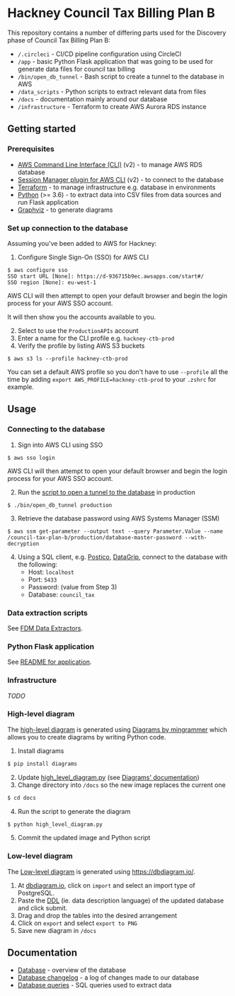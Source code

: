 # Hackney Council Tax Billing Plan B

This repository contains a number of differing parts used for the Discovery
phase of Council Tax Billing Plan B:

- `/.circleci` - CI/CD pipeline configuration using CircleCI
- `/app` - basic Python Flask application that was going to be used for generate data files for council tax billing
- `/bin/open_db_tunnel` - Bash script to create a tunnel to the database in AWS
- `/data_scripts` - Python scripts to extract relevant data from files
- `/docs` - documentation mainly around our database
- `/infrastructure` - Terraform to create AWS Aurora RDS instance

## Getting started

### Prerequisites

- [AWS Command Line Interface (CLI)](https://aws.amazon.com/cli/) (v2) - to manage AWS RDS database
- [Session Manager plugin for AWS CLI](https://docs.aws.amazon.com/systems-manager/latest/userguide/session-manager-working-with-install-plugin.html) (v2) - to connect to the database
- [Terraform](https://www.terraform.io/) - to manage infrastructure e.g. database in environments
- [Python](https://www.python.org/) (>= 3.6) - to extract data into CSV files from data sources and run Flask application
- [Graphviz](https://graphviz.gitlab.io/download/) - to generate diagrams

### Set up connection to the database

Assuming you've been added to AWS for Hackney:

1. Configure Single Sign-On (SSO) for AWS CLI
```
$ aws configure sso
SSO start URL [None]: https://d-936715b9ec.awsapps.com/start#/
SSO region [None]: eu-west-1
```

AWS CLI will then attempt to open your default browser and begin the login
process for your AWS SSO account.

It will then show you the accounts available to you.

2. Select to use the `ProductionAPIs` account
3. Enter a name for the CLI profile e.g. `hackney-ctb-prod`
4. Verify the profile by listing AWS S3 buckets
```
$ aws s3 ls --profile hackney-ctb-prod
```

You can set a default AWS profile so you don't have to use `--profile` all the
time by adding `export AWS_PROFILE=hackney-ctb-prod` to your `.zshrc` for example.

## Usage

### Connecting to the database

1. Sign into AWS CLI using SSO
```
$ aws sso login
```

AWS CLI will then attempt to open your default browser and begin the login
process for your AWS SSO account.

2. Run the [script to open a tunnel to the database](./bin/open_db_tunnel) in production

```
$ ./bin/open_db_tunnel production
```
3. Retrieve the database password using AWS Systems Manager (SSM)
```
$ aws ssm get-parameter --output text --query Parameter.Value --name /council-tax-plan-b/production/database-master-password --with-decryption
```
4. Using a SQL client, e.g. [Postico](https://eggerapps.at/postico/), [DataGrip](https://www.jetbrains.com/datagrip/), connect to the database with the following:
   - Host: `localhost`
   - Port: `5433`
   - Password: (value from Step 3)
   - Database: `council_tax`

### Data extraction scripts

See [FDM Data Extractors](data_scripts/FDM_DATA_EXTRACTORS.md).

### Python Flask application

See [README for application](app/README.md).

### Infrastructure

*TODO*

### High-level diagram

The [high-level diagram](./docs/high_level_diagram.png) is generated using [Diagrams by mingrammer](https://diagrams.mingrammer.com/) which allows you to create diagrams by writing Python code.

1. Install diagrams
```bash
$ pip install diagrams
```
2. Update [high_level_diagram.py](./docs/high_level_diagram.py) (see [Diagrams' documentation](https://diagrams.mingrammer.com/docs/guides/diagram))
3. Change directory into `/docs` so the new image replaces the current one
```bash
$ cd docs
```
4. Run the script to generate the diagram
```bash
$ python high_level_diagram.py
```
5. Commit the updated image and Python script

### Low-level diagram

The [Low-level diagram](./low_level_diagram.png) is generated using <https://dbdiagram.io/>.

1. At [dbdiagram.io](https://dbdiagram.io/d), click on `import` and select an import type of PostgreSQL.
2. Paste the [DDL](https://www.w3schools.in/mysql/ddl-dml-dcl/#DDL) (ie. data description language) of the updated database and click submit.
3. Drag and drop the tables into the desired arrangement
4. Click on `export` and select `export to PNG`
5. Save new diagram in `/docs`

## Documentation

- [Database](./docs/database.md) - overview of the database
- [Database changelog](./docs/database_changelog.md) - a log of changes made to our database
- [Database queries](./docs/database_queries.md) - SQL queries used to extract data

